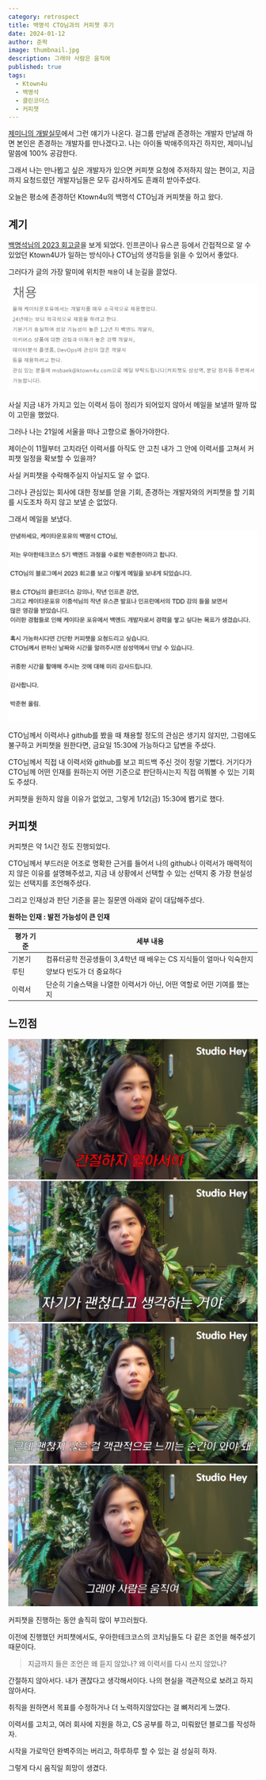 ```yaml
---
category: retrospect
title: 백명석 CTO님과의 커피챗 후기
date: 2024-01-12
author: 준팍
image: thumbnail.jpg
description: 그래야 사람은 움직여
published: true
tags:
  - Ktown4u
  - 백명석
  - 클린코더스
  - 커피챗
---
```

[제미니의 개발실무](https://youtu.be/_2aCnAcHhfk?si=COtxw8l9wfGrQIbi)에서 그런 얘기가 나온다.
걸그룹 만날래 존경하는 개발자 만날래 하면 본인은 존경하는 개발자를 만나겠다고.
나는 아이돌 박애주의자긴 하지만, 제미니님 말씀에 100% 공감한다.

그래서 나는 만나뵙고 싶은 개발자가 있으면 커피챗 요청에 주저하지 않는 편이고,
지금까지 요청드렸던 개발자님들은 모두 감사하게도 흔쾌히 받아주셨다.

오늘은 평소에 존경하던 Ktown4u의 백명석 CTO님과 커피챗을 하고 왔다.


## 계기

[백명석님의 2023 회고글](https://brunch.co.kr/@cleancode/71)을 보게 되었다.
인프콘이나 유스콘 등에서 간접적으로 알 수 있었던 
Ktown4U가 일하는 방식이나 CTO님의 생각등을 읽을 수 있어서 좋았다.

그러다가 글의 가장 말미에 위치한 `채용`이 내 눈길을 끌었다.

![|600](../../../public/images/채용.png)

사실 지금 내가 가지고 있는 이력서 등이 정리가 되어있지 않아서
메일을 보낼까 말까 많이 고민을 했었다.

그러나 나는 21일에 서울을 떠나 고향으로 돌아가야한다.

제이슨이 11월부터 고치라던 이력서를 아직도 안 고친 내가
그 안에 이력서를 고쳐서 커피챗 일정을 확보할 수 있을까?

사실 커피챗을 수락해주실지 아닐지도 알 수 없다.

그러나 관심있는 회사에 대한 정보를 얻을 기회, 
존경하는 개발자와의 커피챗을 할 기회를
시도조차 하지 않고 보낼 순 없었다.

그래서 메일을 보냈다.

![|600](../../../public/images/메일.png)



CTO님께서 이력서나 github를 봤을 때 채용할 정도의 관심은 생기지 않지만,
그럼에도 불구하고 커피챗을 원한다면, 금요일 15:30에 가능하다고 답변을 주셨다.

CTO님께서 직접 내 이력서와 github를 보고 피드백 주신 것이 정말 기뻤다. 
거기다가 CTO님께 어떤 인재를 원하는지 어떤 기준으로 판단하시는지
직접 여쭤볼 수 있는 기회도 주셨다.

커피챗을 원하지 않을 이유가 없었고,
그렇게 1/12(금) 15:30에 봽기로 했다.


## 커피챗

커피챗은 약 1시간 정도 진행되었다.

CTO님께서 부드러운 어조로 명확한 근거를 들어서 
나의 github나 이력서가 매력적이지 않은 이유를 설명해주셨고,
지금 내 상황에서 선택할 수 있는 선택지 중 
가장 현실성 있는 선택지를 조언해주셨다.

그리고 인재상과 판단 기준을 묻는 질문엔
아래와 같이 대답해주셨다.


**원하는 인재 : 발전 가능성이 큰 인재**

| 평가 기준 | 세부 내용 |
| ---- | ---- |
| 기본기 | 컴퓨터공학 전공생들이 3,4학년 때 배우는 CS 지식들이 얼마나 익숙한지 |
| 루틴 | 양보다 빈도가 더 중요하다 |
| 이력서 | 단순히 기술스택을 나열한 이력서가 아닌, 어떤 역할로 어떤 기여를 했는지 |



## 느낀점

![|600](../../../public/images/IMG_0414.jpg)
![|600](../../../public/images/IMG_0419.jpg)
![|600](../../../public/images/IMG_0420.jpg)
![그래서 움직이려 합니다...|600](../../../public/images/IMG_0421.jpg)

커피챗을 진행하는 동안 솔직히 많이 부끄러웠다.

이전에 진행했던 커피챗에서도,
우아한테크코스의 코치님들도 
다 같은 조언을 해주셨기 때문이다.

> 지금까지 들은 조언은 왜 듣지 않았나? 
> 왜 이력서를 다시 쓰지 않았나?

간절하지 않아서다.
내가 괜찮다고 생각해서이다.
나의 현실을 객관적으로 보려고 하지않아서다.

취직을 원하면서 목표를 수정하거나
더 노력하지않았다는 걸 뼈저리게 느꼈다.

이력서를 고치고,
여러 회사에 지원을 하고,
CS 공부를 하고,
미뤄왔던 블로그를 작성하자.

시작을 가로막던 완벽주의는 버리고,
하루하루 할 수 있는 걸 성실히 하자.

그렇게 다시 움직일 희망이 생겼다.
